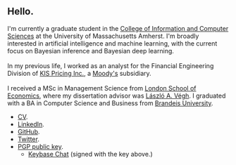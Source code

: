 ## Hello.

I'm currently a graduate student in the <a href="https://www.cics.umass.edu/">College of Information and Computer Sciences</a> at the University of Massachusetts Amherst. I'm broadly interested in artificial intelligence and machine learning, with the current focus on Bayesian inference and Bayesian deep learning.<br><br>In my previous life, I worked as an analyst for the Financial Engineering Division of <a href="https://eng.bond.co.kr">KIS Pricing Inc.</a>, a <a href="https://www.moodys.com/">Moody's</a> subsidiary.<br><br>I received a MSc in Management Science from <a href="https://www.lse.ac.uk">London School of Economics</a>, where my dissertation advisor was <a href="http://personal.lse.ac.uk/veghl/">László A. Végh</a>. I graduated with a BA in Computer Science and Business from <a href="https://www.brandeis.edu/">Brandeis University</a>.

* [CV](https://link.iamblogger.net/vt-5z).
* [LinkedIn](https://link.iamblogger.net/linkedin).
* [GitHub](https://link.iamblogger.net/githubrepos).
* [Twitter](https://link.iamblogger.net/twitter).
* [PGP public key](https://link.iamblogger.net/pgppublic).
  * [Keybase Chat](https://link.iamblogger.net/keybase) (signed with the key above.)
